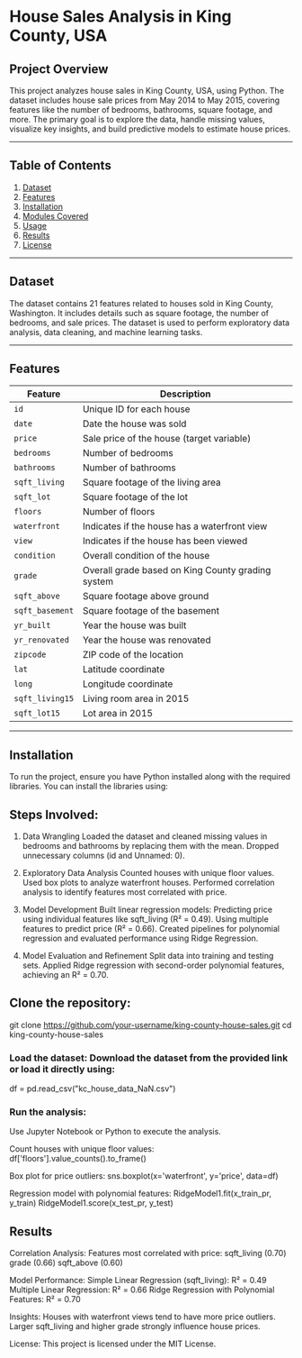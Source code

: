 # House Sales Analysis in King County, USA

## Project Overview
This project analyzes house sales in King County, USA, using Python. The dataset includes house sale prices from May 2014 to May 2015, covering features like the number of bedrooms, bathrooms, square footage, and more. The primary goal is to explore the data, handle missing values, visualize key insights, and build predictive models to estimate house prices.

---

## Table of Contents
1. [Dataset](#dataset)
2. [Features](#features)
3. [Installation](#installation)
4. [Modules Covered](#modules-covered)
5. [Usage](#usage)
6. [Results](#results)
7. [License](#license)

---

## Dataset
The dataset contains 21 features related to houses sold in King County, Washington. It includes details such as square footage, the number of bedrooms, and sale prices. The dataset is used to perform exploratory data analysis, data cleaning, and machine learning tasks.

---

## Features
| **Feature**          | **Description**                                                                 |
|-----------------------|---------------------------------------------------------------------------------|
| `id`                 | Unique ID for each house                                                       |
| `date`               | Date the house was sold                                                        |
| `price`              | Sale price of the house (target variable)                                      |
| `bedrooms`           | Number of bedrooms                                                             |
| `bathrooms`          | Number of bathrooms                                                            |
| `sqft_living`        | Square footage of the living area                                              |
| `sqft_lot`           | Square footage of the lot                                                     |
| `floors`             | Number of floors                                                              |
| `waterfront`         | Indicates if the house has a waterfront view                                   |
| `view`               | Indicates if the house has been viewed                                        |
| `condition`          | Overall condition of the house                                                |
| `grade`              | Overall grade based on King County grading system                             |
| `sqft_above`         | Square footage above ground                                                   |
| `sqft_basement`      | Square footage of the basement                                                |
| `yr_built`           | Year the house was built                                                      |
| `yr_renovated`       | Year the house was renovated                                                  |
| `zipcode`            | ZIP code of the location                                                      |
| `lat`                | Latitude coordinate                                                           |
| `long`               | Longitude coordinate                                                          |
| `sqft_living15`      | Living room area in 2015                                                      |
| `sqft_lot15`         | Lot area in 2015                                                              |

---

## Installation

To run the project, ensure you have Python installed along with the required libraries. You can install the libraries using:

## Steps Involved:

1. Data Wrangling
Loaded the dataset and cleaned missing values in bedrooms and bathrooms by replacing them with the mean.
Dropped unnecessary columns (id and Unnamed: 0).

3. Exploratory Data Analysis
Counted houses with unique floor values.
Used box plots to analyze waterfront houses.
Performed correlation analysis to identify features most correlated with price.

5. Model Development
Built linear regression models:
Predicting price using individual features like sqft_living (R² = 0.49).
Using multiple features to predict price (R² = 0.66).
Created pipelines for polynomial regression and evaluated performance using Ridge Regression.

7. Model Evaluation and Refinement
Split data into training and testing sets.
Applied Ridge regression with second-order polynomial features, achieving an R² = 0.70.

## Clone the repository:
git clone https://github.com/your-username/king-county-house-sales.git
cd king-county-house-sales

### Load the dataset: Download the dataset from the provided link or load it directly using:
df = pd.read_csv("kc_house_data_NaN.csv")

### Run the analysis:
Use Jupyter Notebook or Python to execute the analysis.

Count houses with unique floor values:
df['floors'].value_counts().to_frame()

Box plot for price outliers:
sns.boxplot(x='waterfront', y='price', data=df)

Regression model with polynomial features:
RidgeModel1.fit(x_train_pr, y_train)
RidgeModel1.score(x_test_pr, y_test)

## Results

Correlation Analysis:
Features most correlated with price:
sqft_living (0.70)
grade (0.66)
sqft_above (0.60)

Model Performance:
Simple Linear Regression (sqft_living): R² = 0.49
Multiple Linear Regression: R² = 0.66
Ridge Regression with Polynomial Features: R² = 0.70

Insights:
Houses with waterfront views tend to have more price outliers.
Larger sqft_living and higher grade strongly influence house prices.

License:
This project is licensed under the MIT License.


